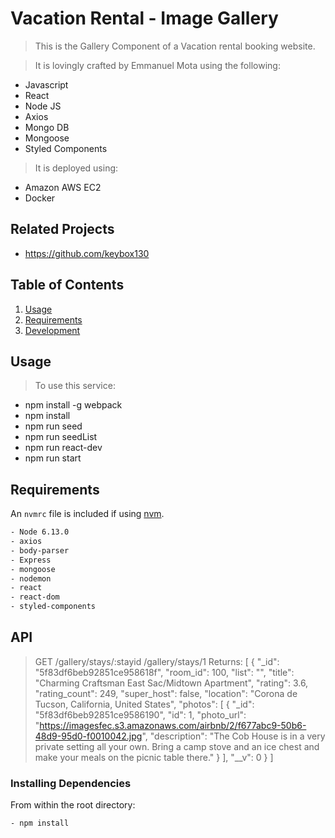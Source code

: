 # Vacation Rental - Image Gallery
> This is the Gallery Component of a Vacation rental booking website.

> It is lovingly crafted by Emmanuel Mota using the following:
- Javascript
- React
- Node JS
- Axios
- Mongo DB
- Mongoose
- Styled Components
>It is deployed using:
- Amazon AWS EC2
- Docker



## Related Projects

  - https://github.com/keybox130

## Table of Contents

1. [Usage](#Usage)
1. [Requirements](#requirements)
1. [Development](#development)

## Usage

>  To use this service:
- npm install -g webpack
- npm install
- npm run seed
- npm run seedList
- npm run react-dev
- npm run start

## Requirements

An `nvmrc` file is included if using [nvm](https://github.com/creationix/nvm).
```sh
- Node 6.13.0
- axios
- body-parser
- Express
- mongoose
- nodemon
- react
- react-dom
- styled-components
```
## API

> GET /gallery/stays/:stayid
/gallery/stays/1
Returns:
[
    {
        "_id": "5f83df6beb92851ce958618f",
        "room_id": 100,
        "list": "",
        "title": "Charming Craftsman East Sac/Midtown Apartment",
        "rating": 3.6,
        "rating_count": 249,
        "super_host": false,
        "location": "Corona de Tucson, California, United States",
        "photos": [
            {
                "_id": "5f83df6beb92851ce9586190",
                "id": 1,
                "photo_url": "https://imagesfec.s3.amazonaws.com/airbnb/2/f677abc9-50b6-48d9-95d0-f0010042.jpg",
                "description": "The Cob House is in a very private setting all your own. Bring a camp stove and an ice chest and make your meals on the picnic table there."
            }
        ],
        "__v": 0
    }
]


### Installing Dependencies

From within the root directory:

```sh
- npm install
```


